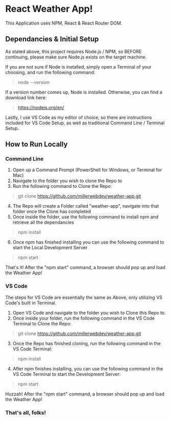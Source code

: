 # React Weather App!
This Application uses NPM, React & React Router DOM.

## Dependancies & Initial Setup
As stated above, this project requires Node.js / NPM, so BEFORE continuing, please make sure Node.js exists on the target machine.

If you are not sure if Node is installed, simply open a Terminal of your choosing, and run the following command:

> node --version

If a version number comes up, Node is installed. Otherwise, you can find a download link here:

>https://nodejs.org/en/

Lastly, I use VS Code as my editor of choice, so there are instructions included for VS Code Setup, as well as traditional Command Line / Terminal Setup.


## How to Run Locally

### Command Line
1. Open up a Command Prompt (PowerShell for Windows, or Terminal for Mac)
2. Navigate to the folder you wish to clone the Repo to
3. Run the following command to Clone the Repo:
> git clone https://github.com/millerwebdev/weather-app.git
4. The Repo will create a Folder called "weather-app", navigate into that folder once the Clone has completed
5. Once inside the folder, use the following command to install npm and retrieve all the dependancies
> npm install
6. Once npm has finished installing you can use the following command to start the Local Development Server
> npm start

That's it! After the "npm start" command, a browser should pop up and load the Weather App!

### VS Code
The steps for VS Code are essentially the same as Above, only utilizing VS Code's built in Terminal.

1. Open VS Code and navigate to the folder you wish to Clone this Repo to.
2. Once inside your folder, run the following command in the VS Code Terminal to Clone the Repo:
> git clone https://github.com/millerwebdev/weather-app.git
3. Once the Repo has finished cloning, run the following command in the VS Code Terminal:
> npm install
4. After npm finishes installing, you can use the following command in the VS Code Terminal to start the Development Server:
> npm start

Huzzah! After the "npm start" command, a browser should pop up and load the Weather App!


### That's all, folks!
